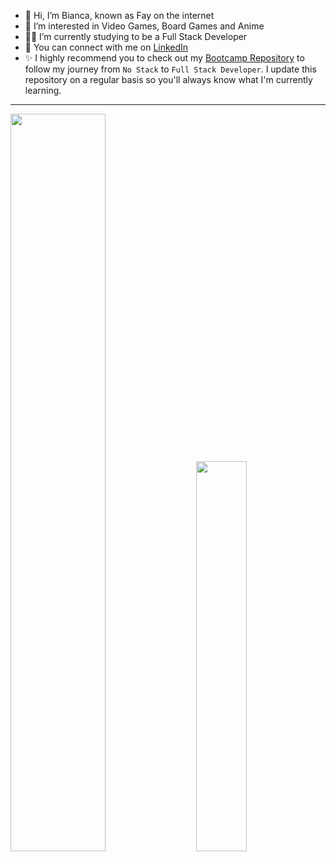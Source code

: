 - :wave: Hi, I’m Bianca, known as Fay on the internet
- :heart_decoration: I’m interested in Video Games, Board Games and Anime
- :woman_technologist: I’m currently studying to be a Full Stack Developer
- :envelope_with_arrow: You can connect with me on [LinkedIn](https://www.linkedin.com/in/bianca-toller/)
- :sparkles: I highly recommend you to check out my [Bootcamp Repository](https://github.com/bitoller/Bootcamp-Projects-and-Activities) to follow my journey from `No Stack` to `Full Stack Developer`. I update this repository on a regular basis so you'll always know what I'm currently learning.

<hr />

<div class='container'>
<img style="height: auto; width: 55%;" class="img" src="https://github-readme-stats.vercel.app/api?username=bitoller&show_icons=true&count_private=true&theme=midnight-purple" />
&nbsp;
&nbsp;
<img style="height: auto; width: 40%;" class="img" src="https://github-readme-stats.vercel.app/api/top-langs/?username=bitoller&theme=midnight-purple&langs_count=8&count_private=true&layout=compact" /></div>
</div>

<!---
bitoller/bitoller is a ✨ special ✨ repository because its `README.md` (this file) appears on your GitHub profile.
You can click the Preview link to take a look at your changes.
--->
